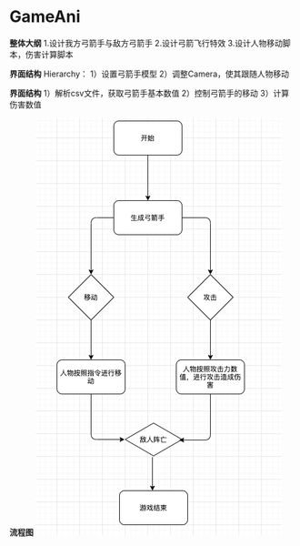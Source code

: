# GameAni

**整体大纲**
1.设计我方弓箭手与敌方弓箭手
2.设计弓箭飞行特效
3.设计人物移动脚本，伤害计算脚本

**界面结构**
 Hierarchy：
    1）设置弓箭手模型
    2）调整Camera，使其跟随人物移动
    
**界面结构**
   1）解析csv文件，获取弓箭手基本数值
   2）控制弓箭手的移动
   3）计算伤害数值
   
**流程图**
![image](https://github.com/89trillion-songzhiheng/GameAni/blob/master/picture/GameAni.png)
